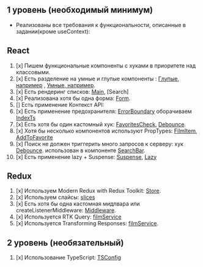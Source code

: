 ## **1 уровень (необходимый минимум)**

-   Реализованы все требования к функциональности, описанные в задании(кроме useContext):

## React

1. [x] Пишем функциональные компоненты c хуками в приоритете над классовыми.
2. [x] Есть разделение на умные и глупые компоненты : [Глупые, например](https://github.com/qui-qui-qui/Moomovie/blob/main/src/pages/ExtraInfo.tsx)
       , [Умные, например](https://github.com/qui-qui-qui/Moomovie/blob/main/src/components/FilmItem.tsx).
3. [x] Есть рендеринг списков: [Main](https://github.com/qui-qui-qui/Moomovie/blob/main/src/components/FilmsList.tsx),
       [Search]
4. [x] Реализована хотя бы одна форма: [Form](https://github.com/qui-qui-qui/Moomovie/blob/main/src/components/LoginForm.tsx).
5. [] Есть применение Контекст API:
6. [x] Есть применение предохранителя: [ErrorBoundary](https://github.com/qui-qui-qui/Moomovie/blob/main/src/components/ErrorBoundary.tsx) оборачиваем [IndexTs](https://github.com/qui-qui-qui/Moomovie/blob/main/src/pages/MainPage.tsx)
7. [x] Есть хотя бы один кастомный хук: [FavoritesCheck](https://github.com/qui-qui-qui/Moomovie/blob/main/src/hooks/useFavoritesCheck.ts), [Debounce](https://github.com/qui-qui-qui/Moomovie/blob/main/src/hooks/useDebounce.ts).
8. [x] Хотя бы несколько компонентов используют PropTypes: [FilmItem](https://github.com/qui-qui-qui/Moomovie/blob/main/src/components/FilmItem.tsx), [AddToFavorite](https://github.com/qui-qui-qui/Moomovie/blob/main/src/components/AddToFavorite.tsx)
9. [x] Поиск не должен триггерить много запросов к серверу: хук [Debounce](https://github.com/qui-qui-qui/Moomovie/blob/main/src/hooks/useDebounce.ts). использован в компоненте [SearchBar](https://github.com/qui-qui-qui/Moomovie/blob/main/src/components/SearchBar.tsx).
10. [x] Есть применение lazy + Suspense: [Suspense](https://github.com/qui-qui-qui/Moomovie/blob/main/src/pages/MainPage.tsx), [Lazy](https://github.com/qui-qui-qui/Moomovie/blob/main/src/routing/lazy.ts)

## Redux

1. [x] Используем Modern Redux with Redux Toolkit: [Store](https://github.com/qui-qui-qui/Moomovie/blob/main/src/redux/store.ts).
2. [x] Используем слайсы: [slices](https://github.com/qui-qui-qui/Moomovie/tree/main/src/redux/slices)
3. [x] Есть хотя бы одна кастомная мидлвара или createListenerMiddleware: [Middleware](https://github.com/qui-qui-qui/Moomovie/blob/main/src/redux/middleware/userStateMiddleware.ts).
4. [x] Используется RTK Query: [filmService](https://github.com/qui-qui-qui/Moomovie/blob/main/src/redux/services/filmService.ts)
5. [x] Используется Transforming Responses: [filmService](https://github.com/qui-qui-qui/Moomovie/blob/main/src/redux/services/filmService.ts).

## **2 уровень (необязательный)**

1. [x] Использование TypeScript: [TSConfig](https://github.com/qui-qui-qui/Moomovie/blob/main/tsconfig.json)

